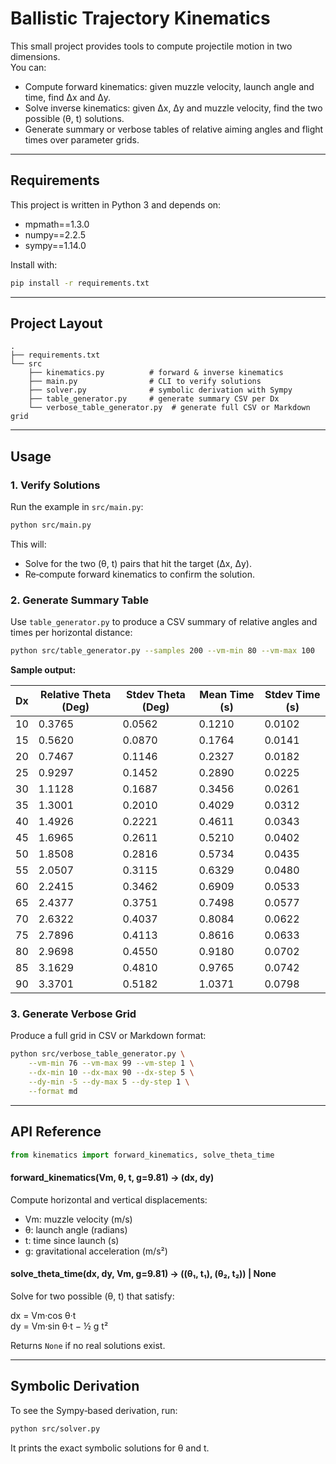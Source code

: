 # Ballistic Trajectory Kinematics

This small project provides tools to compute projectile motion in two dimensions.  
You can:

  * Compute forward kinematics: given muzzle velocity, launch angle and time, find Δx and Δy.  
  * Solve inverse kinematics: given Δx, Δy and muzzle velocity, find the two possible (θ, t) solutions.  
  * Generate summary or verbose tables of relative aiming angles and flight times over parameter grids.

---

## Requirements

This project is written in Python 3 and depends on:

  * mpmath==1.3.0  
  * numpy==2.2.5  
  * sympy==1.14.0  

Install with:

```bash
pip install -r requirements.txt
```

---

## Project Layout

```
.
├── requirements.txt
└── src
    ├── kinematics.py          # forward & inverse kinematics
    ├── main.py                # CLI to verify solutions
    ├── solver.py              # symbolic derivation with Sympy
    ├── table_generator.py     # generate summary CSV per Dx
    └── verbose_table_generator.py  # generate full CSV or Markdown grid
```

---

## Usage

### 1. Verify Solutions

Run the example in `src/main.py`:

```bash
python src/main.py
```

This will:

  * Solve for the two (θ, t) pairs that hit the target (Δx, Δy).  
  * Re‐compute forward kinematics to confirm the solution.  

### 2. Generate Summary Table

Use `table_generator.py` to produce a CSV summary of relative angles and times per horizontal distance:

```bash
python src/table_generator.py --samples 200 --vm-min 80 --vm-max 100
```

**Sample output:**

| Dx  | Relative Theta (Deg) | Stdev Theta (Deg) | Mean Time (s) | Stdev Time (s) |
|-----|----------------------|-------------------|---------------|----------------|
| 10  | 0.3765               | 0.0562            | 0.1210        | 0.0102         |
| 15  | 0.5620               | 0.0870            | 0.1764        | 0.0141         |
| 20  | 0.7467               | 0.1146            | 0.2327        | 0.0182         |
| 25  | 0.9297               | 0.1452            | 0.2890        | 0.0225         |
| 30  | 1.1128               | 0.1687            | 0.3456        | 0.0261         |
| 35  | 1.3001               | 0.2010            | 0.4029        | 0.0312         |
| 40  | 1.4926               | 0.2221            | 0.4611        | 0.0343         |
| 45  | 1.6965               | 0.2611            | 0.5210        | 0.0402         |
| 50  | 1.8508               | 0.2816            | 0.5734        | 0.0435         |
| 55  | 2.0507               | 0.3115            | 0.6329        | 0.0480         |
| 60  | 2.2415               | 0.3462            | 0.6909        | 0.0533         |
| 65  | 2.4377               | 0.3751            | 0.7498        | 0.0577         |
| 70  | 2.6322               | 0.4037            | 0.8084        | 0.0622         |
| 75  | 2.7896               | 0.4113            | 0.8616        | 0.0633         |
| 80  | 2.9698               | 0.4550            | 0.9180        | 0.0702         |
| 85  | 3.1629               | 0.4810            | 0.9765        | 0.0742         |
| 90  | 3.3701               | 0.5182            | 1.0371        | 0.0798         |

### 3. Generate Verbose Grid

Produce a full grid in CSV or Markdown format:

```bash
python src/verbose_table_generator.py \
    --vm-min 76 --vm-max 99 --vm-step 1 \
    --dx-min 10 --dx-max 90 --dx-step 5 \
    --dy-min -5 --dy-max 5 --dy-step 1 \
    --format md
```

---

## API Reference

```python
from kinematics import forward_kinematics, solve_theta_time
```

#### forward_kinematics(Vm, θ, t, g=9.81) → (dx, dy)

Compute horizontal and vertical displacements:

  * Vm: muzzle velocity (m/s)  
  * θ: launch angle (radians)  
  * t: time since launch (s)  
  * g: gravitational acceleration (m/s²)  

#### solve_theta_time(dx, dy, Vm, g=9.81) → ((θ₁, t₁), (θ₂, t₂)) | None

Solve for two possible (θ, t) that satisfy:

  dx = Vm·cos θ·t  
  dy = Vm·sin θ·t − ½ g t²  

Returns `None` if no real solutions exist.

---

## Symbolic Derivation

To see the Sympy‐based derivation, run:

```bash
python src/solver.py
```

It prints the exact symbolic solutions for θ and t.

